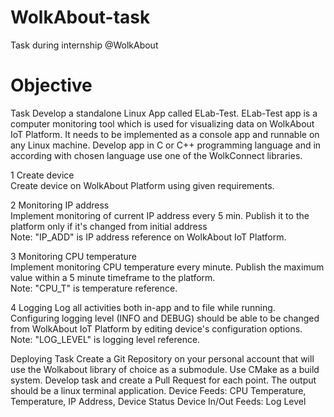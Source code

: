# WolkAbout-task
Task during internship @WolkAbout

# Objective
Task
Develop a standalone Linux App called ELab-Test. ELab-Test app is a computer monitoring tool which is used for visualizing data on WolkAbout IoT Platform.
It needs to be implemented as a console app and runnable on any Linux machine. Develop app in C or C++ programming language and in according with chosen language use one of the WolkConnect libraries.  

1 Create device  
Create device on WolkAbout Platform using given requirements.  

2 Monitoring IP address  
Implement monitoring of current IP address every 5 min. Publish it to the platform only if it's changed from initial address                
Note: "IP_ADD" is IP address reference on WolkAbout IoT Platform.        

3 Monitoring CPU temperature  
Implement monitoring CPU temperature every minute. Publish the maximum value within a 5 minute timeframe to the platform.  
Note: "CPU_T" is temperature reference.  

4 Logging
Log all activities both in-app and to file while running. Configuring logging level (INFO and DEBUG)  should be able to be changed from WolkAbout IoT Platform by editing device's configuration options.  
Note: "LOG_LEVEL" is logging level reference.

Deploying Task
Create a Git Repository on your personal account that will use the Wolkabout library of choice as a submodule. Use CMake as a build system. Develop task and create a Pull Request for each point. The output should be a linux terminal application.
Device Feeds:
CPU Temperature, Temperature, IP Address, Device Status
Device In/Out Feeds:
Log Level
